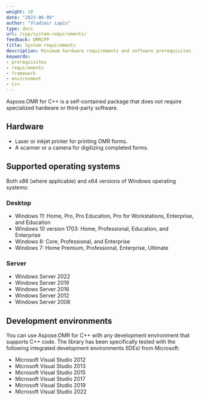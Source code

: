 ```yaml
---
weight: 10
date: "2023-06-08"
author: "Vladimir Lapin"
type: docs
url: /cpp/system-requirements/
feedback: OMRCPP
title: System requirements
description: Minimum hardware requirements and software prerequisites for developing applications with Aspose.OMR for C++.
keywords:
- prerequisites
- requirements
- framework
- environment
- C++
---
```


Aspose.OMR for C++ is a self-contained package that does not require specialized hardware or third-party software.

## Hardware

- Laser or inkjet printer for printing OMR forms.
- A scanner or a camera for digitizing completed forms.

## Supported operating systems

Both x86 (where applicable) and x64 versions of Windows operating systems:

### Desktop

- Windows 11: Home, Pro, Pro Education, Pro for Workstations, Enterprise, and Education
- Windows 10 version 1703: Home, Professional, Education, and Enterprise
- Windows 8: Core, Professional, and Enterprise
- Windows 7: Home Premium, Professional, Enterprise, Ultimate

### Server

- Windows Server 2022
- Windows Server 2019
- Windows Server 2016
- Windows Server 2012
- Windows Server 2008

## Development environments

You can use Aspose.OMR for C++ with any development environment that supports C++ code. The library has been specifically tested with the following integrated development environments (IDEs) from Microsoft:

- Microsoft Visual Studio 2012
- Microsoft Visual Studio 2013
- Microsoft Visual Studio 2015
- Microsoft Visual Studio 2017
- Microsoft Visual Studio 2019
- Microsoft Visual Studio 2022
